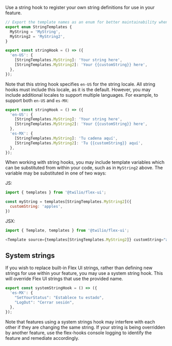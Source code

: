 Use a string hook to register your own string definitions for use in your feature.

```ts
// Export the template names as an enum for better maintainability when accessing them elsewhere
export enum StringTemplates {
  MyString = 'MyString',
  MyString2 = 'MyString2',
}

export const stringHook = () => ({
  'en-US': {
    [StringTemplates.MyString]: 'Your string here',
    [StringTemplates.MyString2]: 'Your {{customString}} here',
  },
});
```

Note that this string hook specifies `en-US` for the string locale. All string hooks must include this locale, as it is the default. However, you may include additional locales to support multiple languages. For example, to support both `en-US` and `es-MX`:

```ts
export const stringHook = () => ({
  'en-US': {
    [StringTemplates.MyString]: 'Your string here',
    [StringTemplates.MyString2]: 'Your {{customString}} here',
  },
  'es-MX': {
    [StringTemplates.MyString]: 'Tu cadena aquí',
    [StringTemplates.MyString2]: 'Tu {{customString}} aquí',
  },
});
```

When working with string hooks, you may include template variables which can be substituted from within your code, such as in `MyString2` above. The variable may be substituted in one of two ways:

JS:
```js
import { templates } from '@twilio/flex-ui';

const myString = templates[StringTemplates.MyString2]({
  customString: 'apples',
})
```

JSX:
```js
import { Template, templates } from '@twilio/flex-ui';

<Template source={templates[StringTemplates.MyString2]} customString="apples" />
```

## System strings

If you wish to replace built-in Flex UI strings, rather than defining new strings for use within your feature, you may use a system string hook. This will override Flex UI strings that use the provided name.

```ts
export const systemStringHook = () => ({
  'es-MX': {
    "SetYourStatus": "Establece tu estado",
    "LogOut": "Cerrar sesión",
  },
});
```

Note that features using a system strings hook may interfere with each other if they are changing the same string. If your string is being overridden by another feature, use the flex-hooks console logging to identify the feature and remediate accordingly.